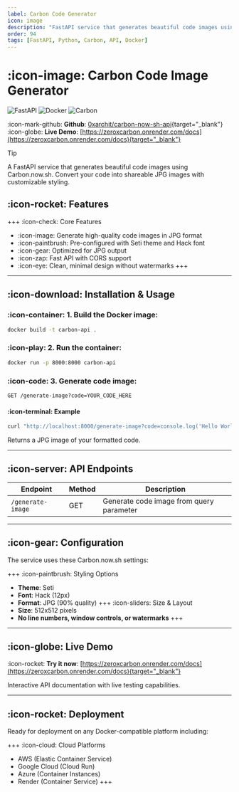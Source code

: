 ```yaml
---
label: Carbon Code Generator
icon: image
description: "FastAPI service that generates beautiful code images using Carbon.now.sh with customizable styling and JPG output."
order: 94
tags: [FastAPI, Python, Carbon, API, Docker]
---
```


# :icon-image: Carbon Code Image Generator

![FastAPI](https://img.shields.io/badge/FastAPI-Python-green) ![Docker](https://img.shields.io/badge/Docker-Containerized-blue) ![Carbon](https://img.shields.io/badge/Carbon-Code_Images-orange)


:icon-mark-github: **Github**: [0xarchit/carbon-now-sh-api](https://github.com/0xarchit/carbon-now-sh-api){target="_blank"}  
:icon-globe: **Live Demo**: [https://zeroxcarbon.onrender.com/docs](https://zeroxcarbon.onrender.com/docs){target="_blank"}


> [!TIP]
> A FastAPI service that generates beautiful code images using Carbon.now.sh. Convert your code into shareable JPG images with customizable styling.

## :icon-rocket: Features

+++ :icon-check: Core Features
- :icon-image: Generate high-quality code images in JPG format
- :icon-paintbrush: Pre-configured with Seti theme and Hack font
- :icon-gear: Optimized for JPG output
- :icon-zap: Fast API with CORS support
- :icon-eye: Clean, minimal design without watermarks
+++

---

## :icon-download: Installation & Usage

### :icon-container: 1. Build the Docker image:
```bash
docker build -t carbon-api .
```

### :icon-play: 2. Run the container:
```bash
docker run -p 8000:8000 carbon-api
```

### :icon-code: 3. Generate code image:
```
GET /generate-image?code=YOUR_CODE_HERE
```

#### :icon-terminal: Example
```bash
curl "http://localhost:8000/generate-image?code=console.log('Hello World');"
```

Returns a JPG image of your formatted code.

---

## :icon-server: API Endpoints

| Endpoint | Method | Description |
|----------|--------|-------------|
| `/generate-image` | GET | Generate code image from query parameter |

---

## :icon-gear: Configuration

The service uses these Carbon.now.sh settings:

+++ :icon-paintbrush: Styling Options
- **Theme**: Seti
- **Font**: Hack (12px)
- **Format**: JPG (90% quality)
+++ :icon-sliders: Size & Layout
- **Size**: 512x512 pixels
- **No line numbers, window controls, or watermarks**
+++

---

## :icon-globe: Live Demo

:icon-rocket: **Try it now**: [https://zeroxcarbon.onrender.com/docs](https://zeroxcarbon.onrender.com/docs){target="_blank"}

Interactive API documentation with live testing capabilities.

---

## :icon-rocket: Deployment

Ready for deployment on any Docker-compatible platform including:

+++ :icon-cloud: Cloud Platforms
- AWS (Elastic Container Service)
- Google Cloud (Cloud Run)
- Azure (Container Instances)
- Render (Container Service)
+++